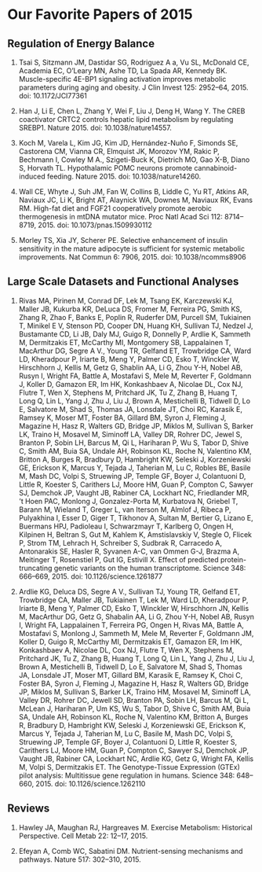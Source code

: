 # Our Favorite Papers of 2015

## Regulation of Energy Balance

1. Tsai S, Sitzmann JM, Dastidar SG, Rodriguez A a, Vu SL, McDonald CE, Academia EC, O’Leary MN, Ashe TD, La Spada AR, Kennedy BK. Muscle-specific 4E-BP1 signaling activation improves metabolic parameters during aging and obesity. J Clin Invest 125: 2952–64, 2015. doi: 10.1172/JCI77361

2. Han J, Li E, Chen L, Zhang Y, Wei F, Liu J, Deng H, Wang Y. The CREB coactivator CRTC2 controls hepatic lipid metabolism by regulating SREBP1. Nature 2015. doi: 10.1038/nature14557.

4. Koch M, Varela L, Kim JG, Kim JD, Hernández-Nuño F, Simonds SE, Castorena CM, Vianna CR, Elmquist JK, Morozov YM, Rakic P, Bechmann I, Cowley M A., Szigeti-Buck K, Dietrich MO, Gao X-B, Diano S, Horvath TL. Hypothalamic POMC neurons promote cannabinoid-induced feeding. Nature 2015. doi: 10.1038/nature14260.

5. Wall CE, Whyte J, Suh JM, Fan W, Collins B, Liddle C, Yu RT, Atkins AR, Naviaux JC, Li K, Bright AT, Alaynick WA, Downes M, Naviaux RK, Evans RM. High-fat diet and FGF21 cooperatively promote aerobic thermogenesis in mtDNA mutator mice. Proc Natl Acad Sci 112: 8714–8719, 2015.  doi: 10.1073/pnas.1509930112

5. Morley TS, Xia JY, Scherer PE. Selective enhancement of insulin sensitivity in the mature adipocyte is sufficient for systemic metabolic improvements. Nat Commun 6: 7906, 2015. doi: 10.1038/ncomms8906

## Large Scale Datasets and Functional Analyses

1. Rivas MA, Pirinen M, Conrad DF, Lek M, Tsang EK, Karczewski KJ, Maller JB, Kukurba KR, DeLuca DS, Fromer M, Ferreira PG, Smith KS, Zhang R, Zhao F, Banks E, Poplin R, Ruderfer DM, Purcell SM, Tukiainen T, Minikel E V, Stenson PD, Cooper DN, Huang KH, Sullivan TJ, Nedzel J, Bustamante CD, Li JB, Daly MJ, Guigo R, Donnelly P, Ardlie K, Sammeth M, Dermitzakis ET, McCarthy MI, Montgomery SB, Lappalainen T, MacArthur DG, Segre A V., Young TR, Gelfand ET, Trowbridge CA, Ward LD, Kheradpour P, Iriarte B, Meng Y, Palmer CD, Esko T, Winckler W, Hirschhorn J, Kellis M, Getz G, Shablin AA, Li G, Zhou Y-H, Nobel AB, Rusyn I, Wright FA, Battle A, Mostafavi S, Mele M, Reverter F, Goldmann J, Koller D, Gamazon ER, Im HK, Konkashbaev A, Nicolae DL, Cox NJ, Flutre T, Wen X, Stephens M, Pritchard JK, Tu Z, Zhang B, Huang T, Long Q, Lin L, Yang J, Zhu J, Liu J, Brown A, Mestichelli B, Tidwell D, Lo E, Salvatore M, Shad S, Thomas JA, Lonsdale JT, Choi RC, Karasik E, Ramsey K, Moser MT, Foster BA, Gillard BM, Syron J, Fleming J, Magazine H, Hasz R, Walters GD, Bridge JP, Miklos M, Sullivan S, Barker LK, Traino H, Mosavel M, Siminoff LA, Valley DR, Rohrer DC, Jewel S, Branton P, Sobin LH, Barcus M, Qi L, Hariharan P, Wu S, Tabor D, Shive C, Smith AM, Buia SA, Undale AH, Robinson KL, Roche N, Valentino KM, Britton A, Burges R, Bradbury D, Hambright KW, Seleski J, Korzeniewski GE, Erickson K, Marcus Y, Tejada J, Taherian M, Lu C, Robles BE, Basile M, Mash DC, Volpi S, Struewing JP, Temple GF, Boyer J, Colantuoni D, Little R, Koester S, Carithers LJ, Moore HM, Guan P, Compton C, Sawyer SJ, Demchok JP, Vaught JB, Rabiner CA, Lockhart NC, Friedlander MR, ’t Hoen PAC, Monlong J, Gonzalez-Porta M, Kurbatova N, Griebel T, Barann M, Wieland T, Greger L, van Iterson M, Almlof J, Ribeca P, Pulyakhina I, Esser D, Giger T, Tikhonov A, Sultan M, Bertier G, Lizano E, Buermans HPJ, Padioleau I, Schwarzmayr T, Karlberg O, Ongen H, Kilpinen H, Beltran S, Gut M, Kahlem K, Amstislavskiy V, Stegle O, Flicek P, Strom TM, Lehrach H, Schreiber S, Sudbrak R, Carracedo A, Antonarakis SE, Hasler R, Syvanen A-C, van Ommen G-J, Brazma A, Meitinger T, Rosenstiel P, Gut IG, Estivill X. Effect of predicted protein-truncating genetic variants on the human transcriptome. Science 348: 666–669, 2015. doi: 10.1126/science.1261877

2. Ardlie KG, Deluca DS, Segre A V., Sullivan TJ, Young TR, Gelfand ET, Trowbridge CA, Maller JB, Tukiainen T, Lek M, Ward LD, Kheradpour P, Iriarte B, Meng Y, Palmer CD, Esko T, Winckler W, Hirschhorn JN, Kellis M, MacArthur DG, Getz G, Shabalin AA, Li G, Zhou Y-H, Nobel AB, Rusyn I, Wright FA, Lappalainen T, Ferreira PG, Ongen H, Rivas MA, Battle A, Mostafavi S, Monlong J, Sammeth M, Mele M, Reverter F, Goldmann JM, Koller D, Guigo R, McCarthy MI, Dermitzakis ET, Gamazon ER, Im HK, Konkashbaev A, Nicolae DL, Cox NJ, Flutre T, Wen X, Stephens M, Pritchard JK, Tu Z, Zhang B, Huang T, Long Q, Lin L, Yang J, Zhu J, Liu J, Brown A, Mestichelli B, Tidwell D, Lo E, Salvatore M, Shad S, Thomas JA, Lonsdale JT, Moser MT, Gillard BM, Karasik E, Ramsey K, Choi C, Foster BA, Syron J, Fleming J, Magazine H, Hasz R, Walters GD, Bridge JP, Miklos M, Sullivan S, Barker LK, Traino HM, Mosavel M, Siminoff LA, Valley DR, Rohrer DC, Jewell SD, Branton PA, Sobin LH, Barcus M, Qi L, McLean J, Hariharan P, Um KS, Wu S, Tabor D, Shive C, Smith AM, Buia SA, Undale AH, Robinson KL, Roche N, Valentino KM, Britton A, Burges R, Bradbury D, Hambright KW, Seleski J, Korzeniewski GE, Erickson K, Marcus Y, Tejada J, Taherian M, Lu C, Basile M, Mash DC, Volpi S, Struewing JP, Temple GF, Boyer J, Colantuoni D, Little R, Koester S, Carithers LJ, Moore HM, Guan P, Compton C, Sawyer SJ, Demchok JP, Vaught JB, Rabiner CA, Lockhart NC, Ardlie KG, Getz G, Wright FA, Kellis M, Volpi S, Dermitzakis ET. The Genotype-Tissue Expression (GTEx) pilot analysis: Multitissue gene regulation in humans. Science 348: 648–660, 2015. doi: 10.1126/science.1262110

## Reviews

1. Hawley JA, Maughan RJ, Hargreaves M. Exercise Metabolism: Historical Perspective. Cell Metab 22: 12–17, 2015.

2. Efeyan A, Comb WC, Sabatini DM. Nutrient-sensing mechanisms and pathways. Nature 517: 302–310, 2015.
